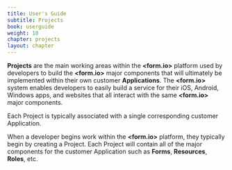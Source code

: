 ```yaml
---
title: User's Guide
subtitle: Projects
book: userguide
weight: 10
chapter: projects
layout: chapter
---
```

**Projects** are the main working areas within the **&lt;<span class="text-primary">form</span>.<span class="text-secondary">io</span>&gt;** platform used by developers to build the **&lt;<span class="text-primary">form</span>.<span class="text-secondary">io</span>&gt;** major components that will ultimately be implemented within their own customer **Applications**.   The **&lt;<span class="text-primary">form</span>.<span class="text-secondary">io</span>&gt;** system enables developers to easily build a service for their iOS, Android, Windows apps, and websites that all interact with the same **&lt;<span class="text-primary">form</span>.<span class="text-secondary">io</span>&gt;** major components.

Each Project is typically associated with a single corresponding customer Application.

When a developer begins work within the **&lt;<span class="text-primary">form</span>.<span class="text-secondary">io</span>&gt;** platform, they typically begin by creating a Project. Each Project will contain all of the major components for the customer Application such as **Forms**, **Resources**, **Roles**, etc.
